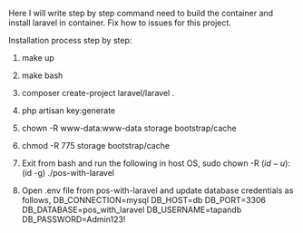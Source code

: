 Here I will write step by step command need to build the container and install
laravel in container.
Fix how to issues for this project.

Installation process step by step:
1. make up
2. make bash
3. composer create-project laravel/laravel .
4. php artisan key:generate
5. chown -R www-data:www-data storage bootstrap/cache
6. chmod -R 775 storage bootstrap/cache
7. Exit from bash and run the following in host OS,
sudo chown -R $(id -u):$(id -g) ./pos-with-laravel

8. Open .env file from pos-with-laravel and update database credentials as follows,
DB_CONNECTION=mysql
DB_HOST=db
DB_PORT=3306
DB_DATABASE=pos_with_laravel
DB_USERNAME=tapandb
DB_PASSWORD=Admin123!